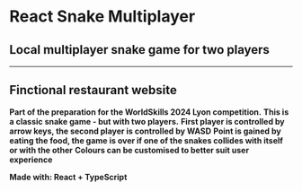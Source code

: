 # React Snake Multiplayer
## Local multiplayer snake game for two players
---
## Finctional restaurant website

**Part of the preparation for the WorldSkills 2024 Lyon competition.**
**This is a classic snake game - but with two players.**
**First player is controlled by arrow keys, the second player is controlled by WASD**
**Point is gained by eating the food, the game is over if one of the snakes collides with itself or with the other**
**Colours can be customised to better suit user experience**

**Made with: React + TypeScript**

